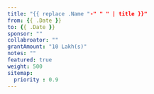 ```yaml
---
title: "{{ replace .Name "-" " " | title }}"
from: {{ .Date }}
to: {{ .Date }}
sponsor: ""
collabroator: ""
grantAmount: "10 Lakh(s)"
notes: ""
featured: true
weight: 500
sitemap:
  priority : 0.9
---
```

